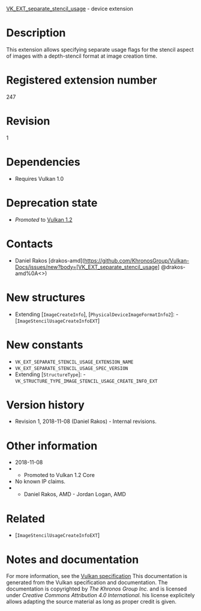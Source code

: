 [VK_EXT_separate_stencil_usage](https://www.khronos.org/registry/vulkan/specs/1.3-extensions/man/html/VK_EXT_separate_stencil_usage.html) - device extension

# Description
This extension allows specifying separate usage flags for the stencil aspect
of images with a depth-stencil format at image creation time.

# Registered extension number
247

# Revision
1

# Dependencies
- Requires Vulkan 1.0

# Deprecation state
- *Promoted* to [Vulkan 1.2](https://www.khronos.org/registry/vulkan/specs/1.3-extensions/html/vkspec.html#versions-1.2-promotions)

# Contacts
- Daniel Rakos [drakos-amd](https://github.com/KhronosGroup/Vulkan-Docs/issues/new?body=[VK_EXT_separate_stencil_usage] @drakos-amd%0A<<Here describe the issue or question you have about the VK_EXT_separate_stencil_usage extension>>)

# New structures
- Extending [`ImageCreateInfo`], [`PhysicalDeviceImageFormatInfo2`]:  - [`ImageStencilUsageCreateInfoEXT`]

# New constants
- `VK_EXT_SEPARATE_STENCIL_USAGE_EXTENSION_NAME`
- `VK_EXT_SEPARATE_STENCIL_USAGE_SPEC_VERSION`
- Extending [`StructureType`]:  - `VK_STRUCTURE_TYPE_IMAGE_STENCIL_USAGE_CREATE_INFO_EXT`

# Version history
- Revision 1, 2018-11-08 (Daniel Rakos)  - Internal revisions.

# Other information
* 2018-11-08
*   - Promoted to Vulkan 1.2 Core 
* No known IP claims.
*   - Daniel Rakos, AMD  - Jordan Logan, AMD

# Related
- [`ImageStencilUsageCreateInfoEXT`]

# Notes and documentation
For more information, see the [Vulkan specification](https://www.khronos.org/registry/vulkan/specs/1.3-extensions/html/vkspec.html)
This documentation is generated from the Vulkan specification and documentation.
The documentation is copyrighted by *The Khronos Group Inc.* and is licensed under *Creative Commons Attribution 4.0 International*.
his license explicitely allows adapting the source material as long as proper credit is given.
        